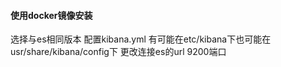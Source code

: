#### 使用docker镜像安装
选择与es相同版本
配置kibana.yml 有可能在etc/kibana下也可能在usr/share/kibana/config下
更改连接es的url 9200端口
